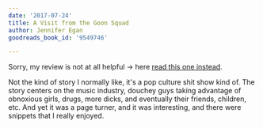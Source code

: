 ```yaml
---
date: '2017-07-24'
title: A Visit from the Goon Squad
author: Jennifer Egan
goodreads_book_id: '9549746'

---
```

Sorry, my review is not at all helpful -> here <a href="https://www.goodreads.com/review/show/95456142?book_show_action=true&from_review_page=1">read this one instead</a>.

Not the kind of story I normally like, it's a pop culture shit show kind of. The story centers on the music industry, douchey guys taking advantage of obnoxious girls, drugs, more dicks, and eventually their friends, children, etc. And yet it was a page turner, and it was interesting, and there were snippets that I really enjoyed. 

